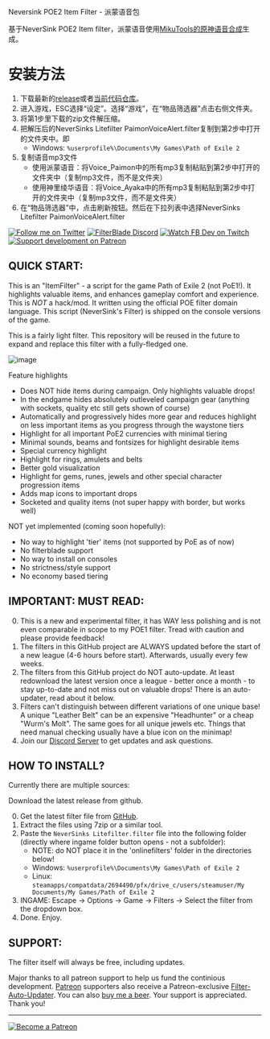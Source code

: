 Neversink POE2 Item Filter - 派蒙语音包

基于NeverSink POE2 Item filter，派蒙语音使用[MikuTools的原神语音合成](https://tools.miku.ac/anime_tts/)生成。

# 安装方法

1. 下载最新的[release](https://github.com/qinsoon/NeverSink-PoE2litefilter-PaimonVoiceAlert/releases)或者[当前代码仓库](https://github.com/qinsoon/NeverSink-PoE2litefilter-PaimonVoiceAlert/archive/refs/heads/main.zip)。
2. 进入游戏，ESC选择“设定”。选择“游戏”，在“物品筛选器”点击右侧文件夹。
3. 将第1步里下载的zip文件解压缩。
4. 把解压后的NeverSinks Litefilter PaimonVoiceAlert.filter复制到第2步中打开的文件夹中。即
   - Windows: `%userprofile%\Documents\My Games\Path of Exile 2`
5. 复制语音mp3文件
   - 使用派蒙语音：将Voice_Paimon中的所有mp3复制粘贴到第2步中打开的文件夹中（复制mp3文件，而不是文件夹）
   - 使用神里绫华语音：将Voice_Ayaka中的所有mp3复制粘贴到第2步中打开的文件夹中（复制mp3文件，而不是文件夹）
6. 在“物品筛选器”中，点击刷新按钮。然后在下拉列表中选择NeverSinks Litefilter PaimonVoiceAlert.filter


[![Follow me on Twitter](https://img.shields.io/badge/twitter-grey.svg?style=for-the-badge&logo=twitter)](https://twitter.com/NeverSinkDev) [![FilterBlade Discord](https://img.shields.io/badge/discord-grey.svg?style=for-the-badge&logo=discord)](https://discord.gg/zFEx92a) [![Watch FB Dev on Twitch](https://img.shields.io/badge/twitch-grey.svg?style=for-the-badge&logo=twitch)](https://twitch.tv/neversink) [![Support development on Patreon](https://img.shields.io/badge/patreon-grey.svg?style=for-the-badge&logo=patreon)](https://www.patreon.com/Neversink)

## **QUICK START:**

This is an "ItemFilter" - a script for the game Path of Exile 2 (not PoE1!). It highlights valuable items, and enhances gameplay comfort and experience.
This is _NOT_ a hack/mod. It written using the official POE filter domain language. This script (NeverSink's Filter) is shipped on the console versions of the game.

This is a fairly light filter. This repository will be reused in the future to expand and replace this filter with a fully-fledged one.

![image](https://github.com/user-attachments/assets/8a8addae-5bcf-44f6-8144-c163e04b821a)

Feature highlights

- Does NOT hide items during campaign. Only highlights valuable drops!
- In the endgame hides absolutely outleveled campaign gear (anything with sockets, quality etc still gets shown of course)
- Automatically and progressively hides more gear and reduces highlight on less important items as you progress through the waystone tiers
- Highlight for all important PoE2 currencies with minimal tiering
- Minimal sounds, beams and fontsizes for highlight desirable items
- Special currency highlight
- Highlight for rings, amulets and belts
- Better gold visualization
- Highlight for gems, runes, jewels and other special character progression items
- Adds map icons to important drops
- Socketed and quality items (not super happy with border, but works well)

NOT yet implemented (coming soon hopefully):

- No way to highlight 'tier' items (not supported by PoE as of now)
- No filterblade support
- No way to install on consoles
- No strictness/style support
- No economy based tiering

## **IMPORTANT: MUST READ:**

0. This is a new and experimental filter, it has WAY less polishing and is not even comparable in scope to my POE1 filter. Tread with caution and please provide feedback!
1. The filters in this GitHub project are ALWAYS updated before the start of a new league (4-6 hours before start). Afterwards, usually every few weeks.
2. The filters from this GitHub project do NOT auto-update. At least redownload the latest version once a league - better once a month - to stay up-to-date and not miss out on valuable drops! There is an auto-updater, read about it below.
3. Filters can't distinguish between different variations of one unique base! A unique "Leather Belt" can be an expensive "Headhunter" or a cheap "Wurm's Molt". The same goes for all unique jewels etc. Things that need manual checking usually have a blue icon on the minimap!
4. Join our [Discord Server](https://discord.gg/zFEx92a) to get updates and ask questions.

## **HOW TO INSTALL?**

Currently there are multiple sources:

Download the latest release from github.

0. Get the latest filter file from [GitHub](https://github.com/NeverSinkDev/NeverSink-PoE2litefilter/releases/latest).
1. Extract the files using 7zip or a similar tool.
2. Paste the `NeverSinks Litefilter.filter` file into the following folder (directly where ingame folder button opens - not a subfolder):
   - NOTE: do NOT place it in the 'onlinefilters' folder in the directories below!
   - Windows: `%userprofile%\Documents\My Games\Path of Exile 2`
   - Linux: `steamapps/compatdata/2694490/pfx/drive_c/users/steamuser/My Documents/My Games/Path of Exile 2`
4. INGAME: Escape -> Options -> Game -> Filters -> Select the filter from the dropdown box.
5. Done. Enjoy.

## **SUPPORT:**

The filter itself will always be free, including updates.

Major thanks to all patreon support to help us fund the continious development. [Patreon](https://www.patreon.com/Neversink) supporters also receive a Patreon-exclusive [Filter-Auto-Updater](https://youtu.be/i8RJx0s0zsA). You can also [buy me a beer](https://www.paypal.com/cgi-bin/webscr?cmd=_s-xclick&hosted_button_id=6J3S7PBNDQGY2). Your support is appreciated. Thank you!

---

[![Become a Patreon](https://img.shields.io/badge/patreon-%F0%9F%8E%AF-orange.svg)](https://www.patreon.com/Neversink)
